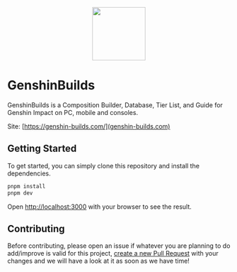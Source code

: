 <p align="center">
  <img height="120px" src="public/icon.png">
</p>

# GenshinBuilds

GenshinBuilds is a Composition Builder, Database, Tier List, and Guide for Genshin Impact on PC, mobile and consoles.

Site: [https://genshin-builds.com/](genshin-builds.com)

## Getting Started

To get started, you can simply clone this repository and install the dependencies.

```bash
pnpm install
pnpm dev
```

Open [http://localhost:3000](http://localhost:3000) with your browser to see the result.

## Contributing

Before contributing, please open an issue if whatever you are planning to do add/improve is valid for this project, [create a new Pull Request](https://github.com/dvaJi/genshin-builds/pulls) with your changes and we will have a look at it as soon as we have time!
